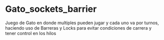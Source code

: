 # Gato_sockets_barrier
Juego de Gato en donde multiples pueden jugar y cada uno va por turnos, haciendo uso de Barreras y Locks para evitar condiciones de carrera y tener control en los hilos
